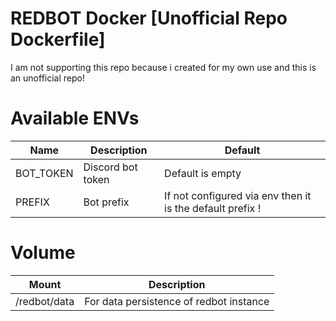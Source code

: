 # REDBOT Docker [Unofficial Repo Dockerfile]
I am not supporting this repo because i created for my own use and this is an unofficial repo!

# Available ENVs
| Name      | Description       | Default                                                   |
| --------- | ----------------- | --------------------------------------------------------- |
| BOT_TOKEN | Discord bot token | Default is empty                                          |
| PREFIX    | Bot prefix        | If not configured via env then it is the default prefix ! |

# Volume
| Mount     | Description |
| --------- | ----------- | 
| /redbot/data | For data persistence of redbot instance |
